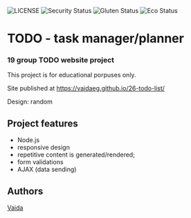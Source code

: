 ![LICENSE](https://img.shields.io/badge/license-MIT-blue.svg?style=flat-square)
![Security Status](https://img.shields.io/security-headers?label=Security&url=https%3A%2F%2Fgithub.com&style=flat-square)
![Gluten Status](https://img.shields.io/badge/Gluten-Free-green.svg)
![Eco Status](https://img.shields.io/badge/ECO-Friendly-green.svg)


# TODO - task manager/planner
### 19 group TODO website project

This project is for educational porpuses only.

Site published at https://vaidaeg.github.io/26-todo-list/

Design: random


## Project features
- Node.js
- responsive design
- repetitive content is generated/rendered;
- form validations
- AJAX (data sending)

## Authors
[Vaida](https://github.com/VaidaEG)